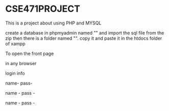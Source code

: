 # CSE471PROJECT
This is a project about  using PHP and MYSQL

create a database in phpmyadmin named "" and import the sql file from the zip
then there is a folder named "". copy it and paste it in the htdocs folder of xampp

To open the front page

in any browser

login info

name- 
pass- 

name - 
pass - 

name - 
pass - 
